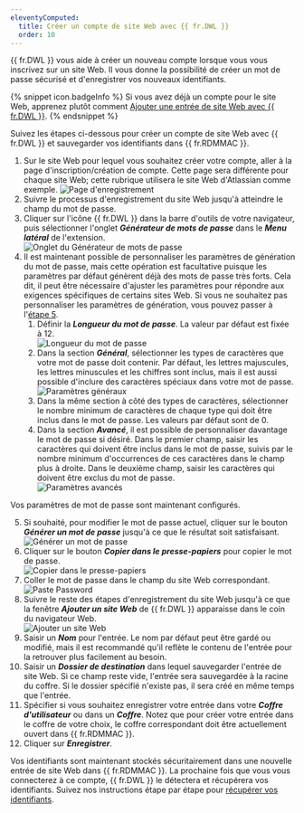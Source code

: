 ```yaml
---
eleventyComputed:
  title: Créer un compte de site Web avec {{ fr.DWL }}
  order: 10
---
```

{{ fr.DWL }} vous aide à créer un nouveau compte lorsque vous vous inscrivez sur un site Web. Il vous donne la possibilité de créer un mot de passe sécurisé et d'enregistrer vos nouveaux identifiants.  

{% snippet icon.badgeInfo %} 
Si vous avez déjà un compte pour le site Web, apprenez plutôt comment [Ajouter une entrée de site Web avec {{ fr.DWL }}](/fr/rdm/mac/dwl/using-devolutions-web-login/add-website-entry-dwl/). 
{% endsnippet %}
 
Suivez les étapes ci-dessous pour créer un compte de site Web avec {{ fr.DWL }} et sauvegarder vos identifiants dans {{ fr.RDMMAC }}.  

1. Sur le site Web pour lequel vous souhaitez créer votre compte, aller à la page d'inscription/création de compte. Cette page sera différente pour chaque site Web; cette rubrique utilisera le site Web d'Atlassian comme exemple. 
![Page d'enregistrement](https://webdevolutions.azureedge.net/docs/fr/rdm/mac/RDMMac2023.png) 
1. Suivre le processus d'enregistrement du site Web jusqu'à atteindre le champ du mot de passe. 
1. Cliquer sur l'icône {{ fr.DWL }} dans la barre d'outils de votre navigateur, puis sélectionner l'onglet ***Générateur de mots de passe*** dans le ***Menu latéral*** de l'extension.  
![Onglet du Générateur de mots de passe](https://webdevolutions.azureedge.net/docs/fr/rdm/mac/RDMMac2024.png) 
1. Il est maintenant possible de personnaliser les paramètres de génération du mot de passe, mais cette opération est facultative puisque les paramètres par défaut génèrent déjà des mots de passe très forts. Cela dit, il peut être nécessaire d'ajuster les paramètres pour répondre aux exigences spécifiques de certains sites Web. Si vous ne souhaitez pas personnaliser les paramètres de génération, vous pouvez passer à l'<a href="#5">étape 5</a>. 
    1. Définir la ***Longueur du mot de passe***. La valeur par défaut est fixée à 12.  
    ![Longueur du mot de passe](https://webdevolutions.azureedge.net/docs/fr/rdm/mac/RDMMac2025.png) 
    1. Dans la section ***Général***, sélectionner les types de caractères que votre mot de passe doit contenir. Par défaut, les lettres majuscules, les lettres minuscules et les chiffres sont inclus, mais il est aussi possible d'inclure des caractères spéciaux dans votre mot de passe.  
    ![Paramètres généraux](https://webdevolutions.azureedge.net/docs/fr/rdm/mac/RDMMac2026.png) 
    1. Dans la même section à côté des types de caractères, sélectionner le nombre minimum de caractères de chaque type qui doit être inclus dans le mot de passe. Les valeurs par défaut sont de 0. 
    1. Dans la section ***Avancé***, il est possible de personnaliser davantage le mot de passe si désiré. Dans le premier champ, saisir les caractères qui doivent être inclus dans le mot de passe, suivis par le nombre minimum d'occurrences de ces caractères dans le champ plus à droite. Dans le deuxième champ, saisir les caractères qui doivent être exclus du mot de passe.  
    ![Paramètres avancés](https://webdevolutions.azureedge.net/docs/fr/rdm/mac/RDMMac2027.png) 

Vos paramètres de mot de passe sont maintenant configurés. 

5. <a name="5"></a>Si souhaité, pour modifier le mot de passe actuel, cliquer sur le bouton ***Générer un mot de passe*** jusqu'à ce que le résultat soit satisfaisant. 
![Générer un mot de passe](https://webdevolutions.azureedge.net/docs/fr/rdm/mac/RDMMac2028.png) 
1. Cliquer sur le bouton ***Copier dans le presse-papiers*** pour copier le mot de passe.  
![Copier dans le presse-papiers](https://webdevolutions.azureedge.net/docs/fr/rdm/mac/RDMMac2029.png) 
1. Coller le mot de passe dans le champ du site Web correspondant.  
![Paste Password](https://webdevolutions.azureedge.net/docs/fr/rdm/mac/RDMMac2031.png) 
1. Suivre le reste des étapes d'enregistrement du site Web jusqu'à ce que la fenêtre ***Ajouter un site Web*** de {{ fr.DWL }} apparaisse dans le coin du navigateur Web.  
![Ajouter un site Web](https://webdevolutions.azureedge.net/docs/fr/rdm/mac/RDMMac2030.png) 
1. Saisir un ***Nom*** pour l'entrée. Le nom par défaut peut être gardé ou modifié, mais il est recommandé qu'il reflète le contenu de l'entrée pour la retrouver plus facilement au besoin. 
1. Saisir un ***Dossier de destination*** dans lequel sauvegarder l'entrée de site Web. Si ce champ reste vide, l'entrée sera sauvegardée à la racine du coffre. Si le dossier spécifié n'existe pas, il sera créé en même temps que l'entrée. 
1. Spécifier si vous souhaitez enregistrer votre entrée dans votre ***Coffre d'utilisateur*** ou dans un ***Coffre***. Notez que pour créer votre entrée dans le coffre de votre choix, le coffre correspondant doit être actuellement ouvert dans {{ fr.RDMMAC }}. 
1. Cliquer sur ***Enregistrer***. 

Vos identifiants sont maintenant stockés sécuritairement dans une nouvelle entrée de site Web dans {{ fr.RDMMAC }}. La prochaine fois que vous vous connecterez à ce compte, {{ fr.DWL }} le détectera et récupérera vos identifiants. Suivez nos instructions étape par étape pour [récupérer vos identifiants](/fr/rdm/mac/dwl/using-devolutions-web-login/retrieve-credentials/). 

